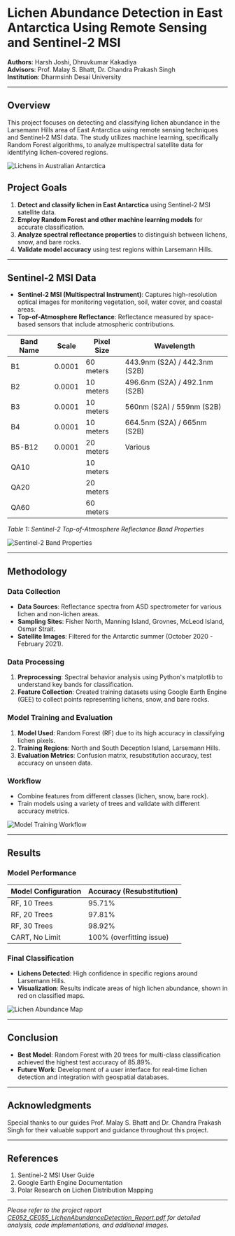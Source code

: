 # Lichen Abundance Detection in East Antarctica Using Remote Sensing and Sentinel-2 MSI

**Authors**: Harsh Joshi, Dhruvkumar Kakadiya  
**Advisors**: Prof. Malay S. Bhatt, Dr. Chandra Prakash Singh  
**Institution**: Dharmsinh Desai University  

---

## Overview

This project focuses on detecting and classifying lichen abundance in the Larsemann Hills area of East Antarctica using remote sensing techniques and Sentinel-2 MSI data. The study utilizes machine learning, specifically Random Forest algorithms, to analyze multispectral satellite data for identifying lichen-covered regions.

![Lichens in Australian Antarctica](Images/lichens.png)

## Project Goals

1. **Detect and classify lichen in East Antarctica** using Sentinel-2 MSI satellite data.
2. **Employ Random Forest and other machine learning models** for accurate classification.
3. **Analyze spectral reflectance properties** to distinguish between lichens, snow, and bare rocks.
4. **Validate model accuracy** using test regions within Larsemann Hills.

---

## Sentinel-2 MSI Data

- **Sentinel-2 MSI (Multispectral Instrument)**: Captures high-resolution optical images for monitoring vegetation, soil, water cover, and coastal areas.
- **Top-of-Atmosphere Reflectance**: Reflectance measured by space-based sensors that include atmospheric contributions.

| Band Name | Scale | Pixel Size | Wavelength                          |
|-----------|-------|------------|-------------------------------------|
| B1        | 0.0001| 60 meters  | 443.9nm (S2A) / 442.3nm (S2B)       |
| B2        | 0.0001| 10 meters  | 496.6nm (S2A) / 492.1nm (S2B)       |
| B3        | 0.0001| 10 meters  | 560nm (S2A) / 559nm (S2B)           |
| B4        | 0.0001| 10 meters  | 664.5nm (S2A) / 665nm (S2B)         |
| B5-B12    | 0.0001| 20 meters  | Various                             |
| QA10      |       | 10 meters  |                                     |
| QA20      |       | 20 meters  |                                     |
| QA60      |       | 60 meters  |                                     |

*Table 1: Sentinel-2 Top-of-Atmosphere Reflectance Band Properties*

![Sentinel-2 Band Properties](Images/setellite_data.png)

---

## Methodology

### Data Collection

- **Data Sources**: Reflectance spectra from ASD spectrometer for various lichen and non-lichen areas.
- **Sampling Sites**: Fisher North, Manning Island, Grovnes, McLeod Island, Osmar Strait.
- **Satellite Images**: Filtered for the Antarctic summer (October 2020 - February 2021).

### Data Processing

1. **Preprocessing**: Spectral behavior analysis using Python's matplotlib to understand key bands for classification.
2. **Feature Collection**: Created training datasets using Google Earth Engine (GEE) to collect points representing lichens, snow, and bare rocks.

### Model Training and Evaluation

1. **Model Used**: Random Forest (RF) due to its high accuracy in classifying lichen pixels.
2. **Training Regions**: North and South Deception Island, Larsemann Hills.
3. **Evaluation Metrics**: Confusion matrix, resubstitution accuracy, test accuracy on unseen data.

### Workflow

- Combine features from different classes (lichen, snow, bare rock).
- Train models using a variety of trees and validate with different accuracy metrics.

![Model Training Workflow](Images/arch1.png)

---

## Results

### Model Performance

| Model Configuration | Accuracy (Resubstitution) |
|---------------------|---------------------------|
| RF, 10 Trees        | 95.71%                    |
| RF, 20 Trees        | 97.81%                    |
| RF, 30 Trees        | 98.92%                    |
| CART, No Limit      | 100% (overfitting issue)  |

### Final Classification

- **Lichens Detected**: High confidence in specific regions around Larsemann Hills.
- **Visualization**: Results indicate areas of high lichen abundance, shown in red on classified maps.

![Lichen Abundance Map](Images/final_result.png)

---

## Conclusion

- **Best Model**: Random Forest with 20 trees for multi-class classification achieved the highest test accuracy of 85.89%.
- **Future Work**: Development of a user interface for real-time lichen detection and integration with geospatial databases.

---

## Acknowledgments

Special thanks to our guides Prof. Malay S. Bhatt and Dr. Chandra Prakash Singh for their valuable support and guidance throughout this project.

---

## References

1. Sentinel-2 MSI User Guide
2. Google Earth Engine Documentation
3. Polar Research on Lichen Distribution Mapping

---

*Please refer to the project report [CE052_CE055_LichenAbundanceDetection_Report.pdf](CE052_CE055_LichenAbundanceDetection_Report.pdf) for detailed analysis, code implementations, and additional images.*
